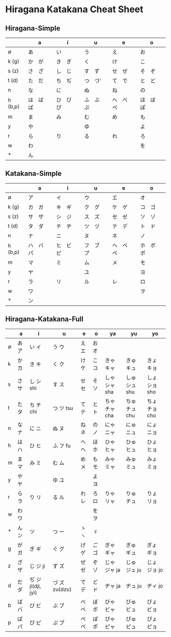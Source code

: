 # Hiragana Katakana Cheat Sheet

## Hiragana-Simple

|         | a          | i          | u          | e          | o          |
|---------|------------|------------|------------|------------|------------|
| ∅       | あ         | い         | う         | え         | お         |
| k (g)   | か　が     | き　ぎ     | く         | け         | こ         |
| s (z)   | さ　ざ     | し　じ     | す　ず     | せ　ぜ     | そ　ぞ     |
| t (d)   | た　だ     | ち　ぢ     | つ　づ‘    | て　で     | と　ど     |
| n       | な         | に         | ぬ         | ね         | の         |
| h (b,p) | は　ば　ぱ | ひ　び　ぴ | ふ　ぶ　ぷ | へ　べ　ぺ | ほ　ぼ　ぽ |
| m       | ま         | み         | む         | め         | も         |
| y       | や         |            | ゆ         |            | よ         |
| r       | ら         | り         | る         | れ         | ろ         |
| w       | わ         |            |            |            | を         |
| *       | ん         |            |            |            |            |

## Katakana-Simple

|         | a          | i          | u          | e          | o          |
|---------|------------|------------|------------|------------|------------|
| ∅       | ア         | イ         | ウ         | エ         | オ         |
| k (g)   | カ　ガ     | キ　ギ     | ク　グ     | ケ　ゲ     | コ　ゴ     |
| s (z)   | サ　ザ     | シ　ジ     | ス　ズ     | セ　ゼ     | ソ　ゾ     |
| t (d)   | タ　ダ     | チ　ヂ     | ツ　ヅ     | テ　デ     | ト　ド     |
| n       | ナ         | ニ         | ヌ         | ネ         | ノ         |
| h (b,p) | ハ　バ　パ | ヒ　ビ　ピ | フ　ブ　プ | ヘ　ベ　ペ | ホ　ボ　ポ |
| m       | マ         | ミ         | ム         | メ         | モ         |
| y       | ヤ         |            | ユ         |            | ヨ         |
| r       | ラ         | リ         | ル         | レ         | ロ         |
| w       | ワ         |            |            |            | ヲ         |
| *       | ン         |            |            |            |            |

## Hiragana-Katakana-Full

|   | a     | i                  | u             | e     | o     | ya            | yu             | yo            |
|---|-------|--------------------|---------------|-------|-------|---------------|----------------|---------------|
| ∅ | あ ア | い イ              | う ウ         | え エ | お オ |               |                |               |
| k | か カ | き キ              | く ク         | け ケ | こ コ | きゃ キャ     | きゅ キュ      | きょ キョ     |
| s | さ サ | し シ shi          | す ス         | せ セ | そ ソ | しゃ シャ sha | しゅ シュ shu  | しょ ショ sho |
| t | た タ | ち チ chi          | つ ツ tsu     | て テ | と ト | ちゃ チャ cha | ちゅ チュ chu  | ちょ チョ cho |
| n | な ナ | に ニ              | ぬ ヌ         | ね ネ | の ノ | にゃ ニャ     | にゅ ニュ      | にょ ニョ     |
| h | は ハ | ひ ヒ              | ふ フ fu      | へ ヘ | ほ ホ | ひゃ ヒャ     | ひゅ ヒュ      | ひょ ヒョ     |
| m | ま マ | み ミ              | む ム         | め メ | も モ | みゃ ミャ     | みゅ ミュ      | みょ ミョ     |
| y | や ヤ |                    | ゆ ユ         |       | よ ヨ |               |                |               |
| r | ら ラ | り リ              | る ル         | れ レ | ろ ロ | りゃ リャ     | りゅ チュ      | りょ リョ     |
| w | わ ワ |                    |               |       | を ヲ |               |                |               |
| * | ん ン | ツ                 | つ ー         | ゝ ヽ | ゞ    |               |                |               |
| g | が ガ | ぎ ギ              | ぐ グ         | げ ゲ | ご ゴ | ぎゃ ギャ     | ぎゅ   ギュ    | ぎょ ギョ     |
| z | ざ ザ | じ ジ ji           | ず ズ         | ぜ ゼ | ぞ ゾ | じゃ ジャ ja  | じゅ   ジュ ju | じょ ジョ jo  |
| d | だ ダ | ぢ ジ ji(dji, jyi) | づ ズ zu(dzu) | で デ | ど ド | ヂャ ja       | ヂュ ju        | ヂィ jo       |
| b | ば バ | び ビ              | ぶ ブ         | べ ベ | ぼ ボ | びゃ ビャ     | びゅ ビュ      | びょ ビョ     |
| p | ぱ パ | ぴ ピ              | ぷ プ         | ぺ ペ | ぽ ポ | ぴゃ ピャ     | ぴゅ ピュ      | ぴょ ピョ     |
